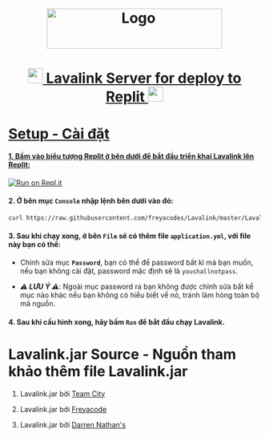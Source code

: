 <h1 align="center">
  <a href="https://github.com/maskiilovmai/Lavalink-Replit">
    <img src="https://darrennathanael.com/cdn/springtext.svg" alt="Logo" width="350" height="80">
  </h1>

<h1 align="center"><img src="https://darrennathanael.com/cdn/springboot.svg" width="30px"> Lavalink Server for deploy to Replit <img src="https://darrennathanael.com/cdn/springboot.svg" width="30px"></h1>

# Setup - Cài đặt
#### 1. Bấm vào biểu tượng Replit ở bên dưới để bắt đầu triển khai Lavalink lên Replit:

[![Run on Repl.it](https://repl.it/badge/github/SudhanPlayz/Discord-MusicBot)](https://repl.it/github/maskiilovmai/lavalink)

#### 2. Ở bên mục `Console` nhập lệnh bên dưới vào đó:

```sh
curl https://raw.githubusercontent.com/freyacodes/Lavalink/master/LavalinkServer/application.yml.example -o application.yml
```

#### 3. Sau khi chạy xong, ở bên **`File`** sẽ có thêm file `application.yml`, với file này bạn có thể:
- Chỉnh sửa mục **`Password`**, bạn có thể để password bất kì mà bạn muốn, nếu bạn không cài đặt, password mặc định sẽ là `youshallnotpass`.

- ***⚠ LƯU Ý ⚠***: Ngoài mục password ra bạn không được chỉnh sửa bất kể mục nào khác nếu bạn không có hiểu biết về nó, tránh làm hỏng toàn bộ mã nguồn.

#### 4. Sau khi cấu hình xong, hãy bấm **`Run`** để bắt đầu chạy Lavalink.

# Lavalink.jar Source - Nguồn tham khảo thêm file Lavalink.jar
1. Lavalink.jar bởi [Team City](https://ci.fredboat.com/)

1. Lavalink.jar bởi [Freyacode](https://github.com/freyacodes/Lavalink/releases)

1. Lavalink.jar bởi [Darren Nathan's](https://cdn.darrennathanael.com/jars/Lavalink.jar)